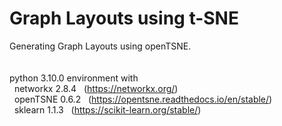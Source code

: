 # Graph Layouts using t-SNE

Generating Graph Layouts using openTSNE.\
<br><br>
python 3.10.0 environment with<br>
&nbsp; networkx 2.8.4 &nbsp; (https://networkx.org/) <br>
&nbsp; openTSNE 0.6.2 &nbsp; (https://opentsne.readthedocs.io/en/stable/) <br>
&nbsp; sklearn 1.1.3 &nbsp; (https://scikit-learn.org/stable/) <br>
